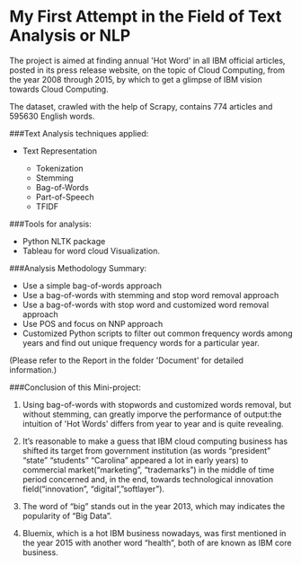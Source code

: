 # My First Attempt in the Field of Text Analysis or NLP




The project is aimed at finding annual 'Hot Word' in all IBM official articles, posted in its press release website, on the topic of Cloud Computing, from the year 2008 through 2015, by which to get a glimpse of IBM vision towards Cloud Computing.

The dataset, crawled with the help of Scrapy, contains 774 articles and 595630 English words.

###Text Analysis techniques applied:

* Text Representation

  * Tokenization
  * Stemming
  * Bag-of-Words
  * Part-of-Speech
  * TFIDF

###Tools for analysis:

* Python NLTK package
* Tableau for word cloud Visualization.

###Analysis Methodology Summary:

*	Use a simple bag-of-words approach 
*	Use a bag-of-words with stemming and stop word removal approach
*	Use a bag-of-words with stop word and customized word removal approach 
*	Use POS and focus on NNP approach
*	Customized Python scripts to filter out common frequency words among years and find out unique frequency words for a particular year.

(Please refer to the Report in the folder 'Document' for detailed information.)


###Conclusion of this Mini-project:

1. Using bag-of-words with stopwords and customized words removal, but without stemming, can greatly imporve the performance of output:the intuition of 'Hot Words' differs from year to year and is quite revealing.

2. It’s reasonable to make a guess that IBM cloud computing business has shifted its target from government institution (as words “president” “state” “students” “Carolina” appeared a lot in early years) to commercial market(“marketing”, “trademarks”) in the middle of time period concerned and, in the end, towards technological innovation field(“innovation”, “digital”,”softlayer”).

3. The word of “big” stands out in the year 2013, which may indicates the popularity of “Big Data”. 

4. Bluemix, which is a hot IBM business nowadays, was first mentioned in the year 2015 with another word “health”, both of are known as IBM core business.
